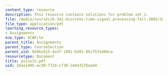 ```yaml
---
content_type: resource
description: This resource contains solutions for problem set 1.
file: /media/courses/6-341-discrete-time-signal-processing-fall-2005/3daa1405ac307724cf302e643176ead4_ps1soln.pdf
file_type: application/pdf
learning_resource_types:
- Assignments
ocw_type: OCWFile
parent_title: Assignments
parent_type: CourseSection
parent_uid: bb9bc615-4a3f-1901-b301-05cf57e460ca
resourcetype: Document
title: ps1soln.pdf
uid: 3daa1405-ac30-7724-cf30-2e643176ead4
---
```

